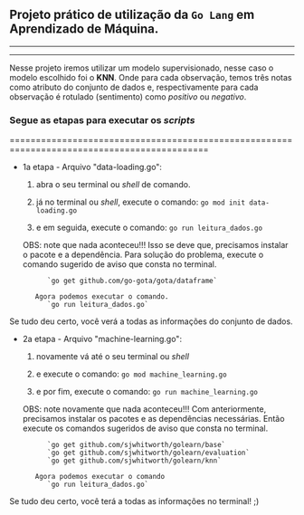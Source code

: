 ## Projeto prático de utilização da `Go Lang` em Aprendizado de Máquina.
---
---

Nesse projeto iremos utilizar um modelo supervisionado, nesse caso o modelo escolhido foi o **KNN**. Onde para cada observação, temos três notas como atributo do conjunto de dados e, respectivamente para cada observação é rotulado (sentimento) como _positivo_ ou _negativo_. 

### Segue as etapas para executar os _scripts_ 
============================================================================================

- 1a etapa - Arquivo "data-loading.go":

    1. abra o seu terminal ou _shell_ de comando.

    2. já no terminal ou _shell_, execute o comando:
            `go mod init data-loading.go`

    3. e em seguida, execute o comando:
            `go run leitura_dados.go`

    OBS: note que nada aconteceu!!!
         Isso se deve que, precisamos instalar o pacote e a dependência.
         Para solução do problema, execute o comando sugerido de aviso que consta no terminal.

            `go get github.com/go-gota/gota/dataframe`

         Agora podemos executar o comando.
            `go run leitura_dados.go`

Se tudo deu certo, você verá a todas as informações do conjunto de dados.


- 2a etapa - Arquivo "machine-learning.go":

    1. novamente vá até o seu terminal ou _shell_

    2. e execute o comando:
            `go mod machine_learning.go`

    3. e por fim, execute o comando:
            `go run machine_learning.go`

    OBS: note novamente que nada aconteceu!!!
         Com anteriormente, precisamos instalar os pacotes e as dependências necessárias.
         Então execute os comandos sugeridos de aviso que consta no terminal.

            `go get github.com/sjwhitworth/golearn/base`
            `go get github.com/sjwhitworth/golearn/evaluation`
            `go get github.com/sjwhitworth/golearn/knn`

         Agora podemos executar o comando
            `go run leitura_dados.go`

Se tudo deu certo, você terá a todas as informações no terminal! ;)











